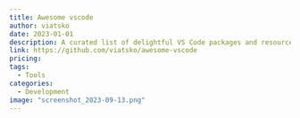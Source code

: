 ```yaml
---
title: Awesome vscode
author: viatsko
date: 2023-01-01
description: A curated list of delightful VS Code packages and resources.
link: https://github.com/viatsko/awesome-vscode
pricing:
tags:
  - Tools
categories:
  - Development
image: "screenshot_2023-09-13.png"
---
```

